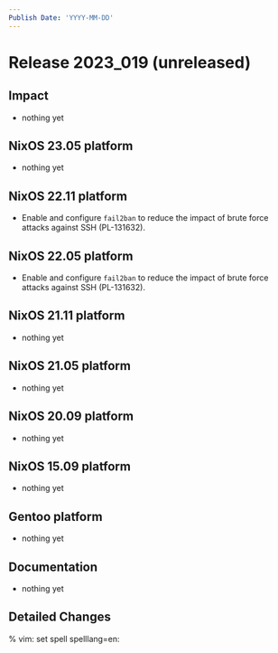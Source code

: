 ```yaml
---
Publish Date: 'YYYY-MM-DD'
---
```


# Release 2023_019 (unreleased)

## Impact

- nothing yet

## NixOS 23.05 platform

- nothing yet

## NixOS 22.11 platform

- Enable and configure `fail2ban` to reduce the impact of brute force attacks
  against SSH (PL-131632).

## NixOS 22.05 platform

- Enable and configure `fail2ban` to reduce the impact of brute force attacks
  against SSH (PL-131632).

## NixOS 21.11 platform

- nothing yet

## NixOS 21.05 platform

- nothing yet

## NixOS 20.09 platform

- nothing yet

## NixOS 15.09 platform

- nothing yet

## Gentoo platform

- nothing yet

## Documentation

- nothing yet

## Detailed Changes

% vim: set spell spelllang=en:
